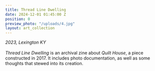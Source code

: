 ```yaml
---
title: Thread Line Dwelling
date: 2024-12-01 01:45:00 Z
position: 0
preview_photo: "/uploads/4.jpg"
layout: art_collection
---
```


*2023, Lexington KY* <br>
<br>
*Thread Line Dwelling* is an archival zine about *Quilt House*, a piece constructed in 2017. It includes photo documentation, as well as some thoughts that stewed into its creation.